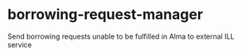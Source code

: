# borrowing-request-manager
 Send borrowing requests unable to be fulfilled in Alma to external ILL service
